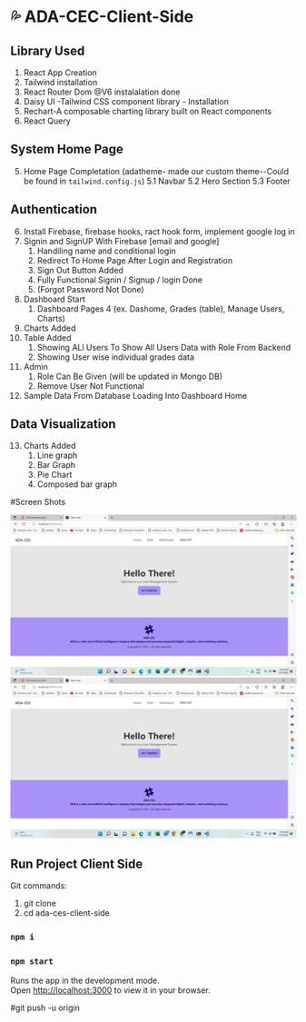 # 💦 ADA-CEC-Client-Side

## Library Used

1. React App Creation
2. Tailwind installation
3. React Router Dom @V6 instalalation done
4. Daisy UI -Tailwind CSS component library - Installation
5. Rechart-A composable charting library built on React components
6. React Query
## System Home Page

5. Home Page Completation (adatheme- made our custom theme--Could be found in `tailwind.config.js`)
    5.1 Navbar
    5.2 Hero Section
    5.3 Footer

## Authentication

6. Install Firebase, firebase hooks, ract hook form, implement google log in
7. Signin and SignUP With Firebase [email and google]
    1. Handiling name and conditional login
    2. Redirect To Home Page After Login and Registration
    3. Sign Out Button Added
    4. Fully Functional Signin / Signup / login Done
    5. (Forgot Password Not Done)
8. Dashboard Start
    1. Dashboard Pages 4 (ex. Dashome, Grades (table), Manage Users, Charts)
9. Charts Added
10. Table Added 
    1. Showing ALl Users To Show All Users Data with Role From Backend
    2. Showing User wise individual grades data
11. Admin 
    1. Role Can Be Given (will be updated in Mongo DB)
    2. Remove User Not Functional
12. Sample Data From Database Loading Into Dashboard Home 

## Data Visualization
13. Charts Added  
    1. Line graph
    2. Bar Graph
    3. Pie Chart
    4. Composed bar graph


#Screen Shots

![alt-text-1](./public/Project%20SS/Image%201.png "title-1") ![alt-text-2](./public/Project%20SS/Image%201.png "title-2")

## Run Project Client Side

Git commands: 
1. git clone <repo link>
2. cd ada-ces-client-side

### `npm i`

### `npm start`

Runs the app in the development mode.\
Open [http://localhost:3000](http://localhost:3000) to view it in your browser.

#git push -u origin <branch>
